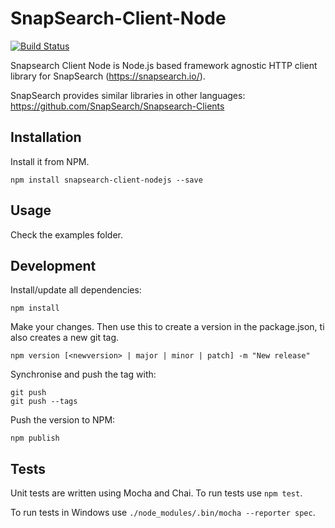 SnapSearch-Client-Node
======================

[![Build Status](https://travis-ci.org/SnapSearch/SnapSearch-Client-Node.png?branch=master)](https://travis-ci.org/SnapSearch/SnapSearch-Client-Node)

Snapsearch Client Node is Node.js based framework agnostic HTTP client library for SnapSearch (https://snapsearch.io/).

SnapSearch provides similar libraries in other languages: https://github.com/SnapSearch/Snapsearch-Clients

Installation
------------

Install it from NPM.

```
npm install snapsearch-client-nodejs --save
```

Usage
-----

Check the examples folder.

Development
-----------

Install/update all dependencies:

```
npm install
```

Make your changes. Then use this to create a version in the package.json, ti also creates a new git tag.

```
npm version [<newversion> | major | minor | patch] -m "New release"
```

Synchronise and push the tag with:

```
git push
git push --tags
```

Push the version to NPM:

```
npm publish
```

Tests
----

Unit tests are written using Mocha and Chai. To run tests use `npm test`.

To run tests in Windows use `./node_modules/.bin/mocha --reporter spec`.